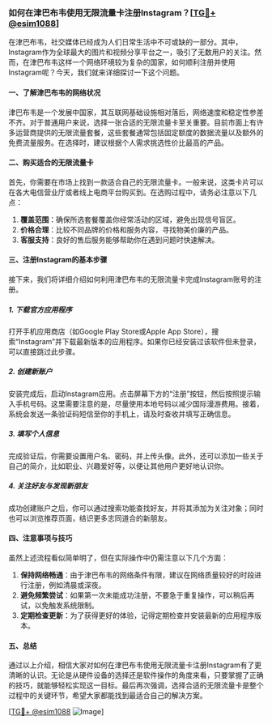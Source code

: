 ### 如何在津巴布韦使用无限流量卡注册Instagram？[[TG💪+ @esim1088](https://t.me/s/esim1088)]

在津巴布韦，社交媒体已经成为人们日常生活中不可或缺的一部分。其中，Instagram作为全球最大的图片和视频分享平台之一，吸引了无数用户的关注。然而，在津巴布韦这样一个网络环境较为复杂的国家，如何顺利注册并使用Instagram呢？今天，我们就来详细探讨一下这个问题。

#### 一、了解津巴布韦的网络状况

津巴布韦是一个发展中国家，其互联网基础设施相对落后，网络速度和稳定性参差不齐。对于普通用户来说，选择一张合适的无限流量卡至关重要。目前市面上有许多运营商提供的无限流量套餐，这些套餐通常包括固定额度的数据流量以及额外的免费流量服务。在选择时，建议根据个人需求挑选性价比最高的产品。

#### 二、购买适合的无限流量卡

首先，你需要在市场上找到一款适合自己的无限流量卡。一般来说，这类卡片可以在各大电信营业厅或者线上电商平台购买到。在选购过程中，请务必注意以下几点：

1. **覆盖范围**：确保所选套餐覆盖你经常活动的区域，避免出现信号盲区。
2. **价格合理**：比较不同品牌的价格和服务内容，寻找物美价廉的产品。
3. **客服支持**：良好的售后服务能够帮助你在遇到问题时快速解决。

#### 三、注册Instagram的基本步骤

接下来，我们将详细介绍如何利用津巴布韦的无限流量卡完成Instagram账号的注册。

##### 1. 下载官方应用程序

打开手机应用商店（如Google Play Store或Apple App Store），搜索“Instagram”并下载最新版本的应用程序。如果你已经安装过该软件但未登录，可以直接跳过此步骤。

##### 2. 创建新账户

安装完成后，启动Instagram应用。点击屏幕下方的“注册”按钮，然后按照提示输入手机号码。这里需要注意的是，尽量使用本地号码以减少国际漫游费用。接着，系统会发送一条验证码短信至你的手机上，请及时查收并填写正确信息。

##### 3. 填写个人信息

完成验证后，你需要设置用户名、密码，并上传头像。此外，还可以添加一些关于自己的简介，比如职业、兴趣爱好等，以便让其他用户更好地认识你。

##### 4. 关注好友与发现新朋友

成功创建账户之后，你可以通过搜索功能查找好友，并将其添加为关注对象；同时也可以浏览推荐页面，结识更多志同道合的新朋友。

#### 四、注意事项与技巧

虽然上述流程看似简单明了，但在实际操作中仍需注意以下几个方面：

1. **保持网络畅通**：由于津巴布韦的网络条件有限，建议在网络质量较好的时段进行注册，例如清晨或深夜。
2. **避免频繁尝试**：如果第一次未能成功注册，不要急于重复操作，可以稍后再试，以免触发系统限制。
3. **定期检查更新**：为了获得更好的体验，记得定期检查并安装最新的应用程序版本。

#### 五、总结

通过以上介绍，相信大家对如何在津巴布韦使用无限流量卡注册Instagram有了更清晰的认识。无论是从硬件设备的选择还是软件操作的角度来看，只要掌握了正确的技巧，就能够轻松实现这一目标。最后再次强调，选择合适的无限流量卡是整个过程中的关键环节，希望大家都能找到最适合自己的解决方案。

[[TG💪+ @esim1088](https://t.me/s/esim1088) ![Image](https://i.postimg.cc/4NQfJmqS/Snipaste-2025-05-13-00-14-12.png)]